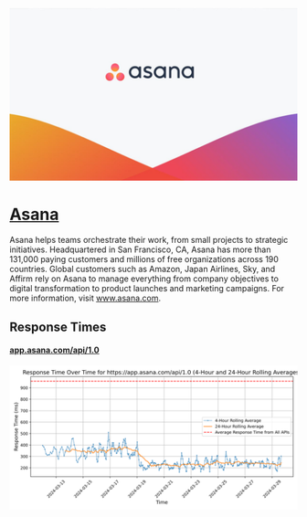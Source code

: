 [![Visit Asana](imagePreview.jpg)](https://asana.com)

# [Asana](https://asana.com)

Asana helps teams orchestrate their work, from small projects to strategic initiatives. Headquartered in San Francisco, CA, Asana has more than 131,000 paying customers and millions of free organizations across 190 countries. Global customers such as Amazon, Japan Airlines, Sky, and Affirm rely on Asana to manage everything from company objectives to digital transformation to product launches and marketing campaigns. For more information, visit www.asana.com.

## Response Times

#### [app.asana.com/api/1.0](https://app.asana.com/api/1.0)

![app.asana.com/api/1.0](response-time-charts/6170702e6173616e612e636f6d2f6170692f312e30.svg)
